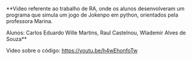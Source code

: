 **Video referente ao trabalho de RA, onde os alunos desenvolveram um programa que simula um jogo de Jokenpo em python, orientados pela professora Marina.

Alunos: Carlos Eduardo Wille Martins, Raul Castelnou, Wlademir Alves de Souza**

Video sobre o código: https://youtu.be/h4wEhonfoTw
